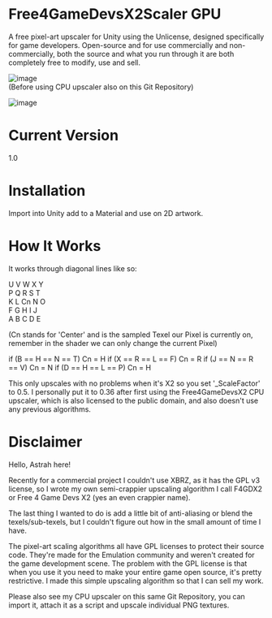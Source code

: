 # Free4GameDevsX2Scaler GPU
A free pixel-art upscaler for Unity using the Unlicense, designed specifically for game developers. Open-source and for use commercially and non-commercially, both the source and what you run through it are both completely free to modify, use and sell.

![image](https://github.com/astralojia/AstrahGPUUpscalingShader/assets/36993439/713cc305-0d10-4ed3-b28a-9d1d7b150223)  
(Before using CPU upscaler also on this Git Repository)

![image](https://github.com/astralojia/AstrahGPUUpscalingShader/assets/36993439/b033ebed-0a2e-4b7c-934e-eeb1c8baf4a0)

# Current Version
1.0

# Installation
Import into Unity add to a Material and use on 2D artwork. 

# How It Works
It works through diagonal lines like so: 

U V W  X Y  
P Q R  S T  
K L Cn N O  
F G H  I J  
A B C  D E  

(Cn stands for 'Center' and is the sampled Texel our Pixel is currently on, remember in the shader we can only change the current Pixel)

if (B == H == N == T) 
   Cn = H
if (X == R == L == F)
   Cn = R
if (J == N == R == V) 
   Cn = N
if (D == H == L == P)
   Cn = H
   
This only upscales with no problems when it's X2 so you set '_ScaleFactor' to 0.5. I personally put it to 0.36 after first using the Free4GameDevsX2 CPU upscaler, which is also licensed to the public domain, and also doesn't use any previous algorithms.

# Disclaimer
Hello, Astrah here! 

Recently for a commercial project I couldn't use XBRZ, as it has the GPL v3 license, so 
I wrote my own semi-crappier upscaling algorithm I call F4GDX2 or Free 4 Game Devs X2 (yes
an even crappier name). 

The last thing I wanted to do is add a little bit of anti-aliasing or blend the texels/sub-texels, 
but I couldn't figure out how in the small amount of time I have. 

The pixel-art scaling algorithms all have GPL licenses to protect their source code. 
They're made for the Emulation community and weren't created for the game development
scene. The problem with the GPL license is that when you use it you need to make your
entire game open source, it's pretty restrictive. I made this simple upscaling algorithm 
so that I can sell my work. 

Please also see my CPU upscaler on this same Git Repository, you can import it, attach it as 
a script and upscale individual PNG textures.
